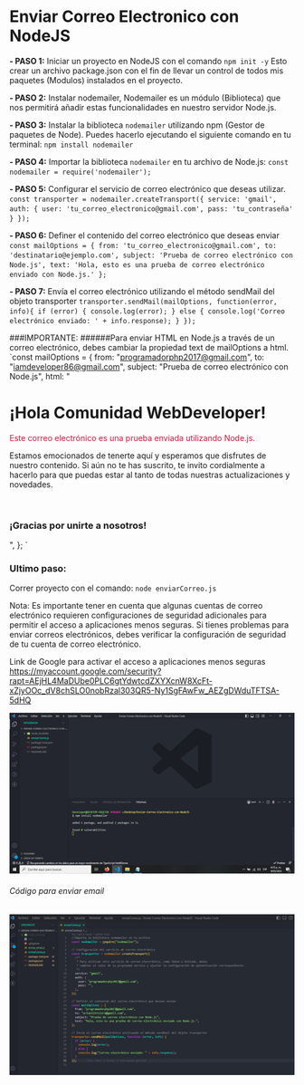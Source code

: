 # Enviar Correo Electronico con NodeJS

**- PASO 1:**
Iniciar un proyecto en NodeJS con el comando
`npm init -y`
Esto crear un archivo package.json con el fin de llevar un control de todos mis paquetes (Modulos) instalados en el proyecto.

**- PASO 2:**
Instalar nodemailer, Nodemailer es un módulo (Biblioteca) que nos permitirá añadir estas funcionalidades en nuestro servidor Node.js.

**- PASO 3:**
Instalar la biblioteca `nodemailer` utilizando npm (Gestor de paquetes de Node). Puedes hacerlo ejecutando el siguiente comando en tu terminal:
`npm install nodemailer`

**- PASO 4:**
Importar la biblioteca `nodemailer` en tu archivo de Node.js:
`const nodemailer = require('nodemailer');`

**- PASO 5:**
Configurar el servicio de correo electrónico que deseas utilizar.
`const transporter = nodemailer.createTransport({
  service: 'gmail',
  auth: {
    user: 'tu_correo_electronico@gmail.com',
    pass: 'tu_contraseña'
  }
});`

**- PASO 6:**
Definer el contenido del correo electrónico que deseas enviar
`const mailOptions = {
from: 'tu_correo_electronico@gmail.com',
to: 'destinatario@ejemplo.com',
subject: 'Prueba de correo electrónico con Node.js',
text: 'Hola, esto es una prueba de correo electrónico enviado con Node.js.'
};`

**- PASO 7:**
Envía el correo electrónico utilizando el método sendMail del objeto transporter
`transporter.sendMail(mailOptions, function(error, info){
  if (error) {
    console.log(error);
  } else {
    console.log('Correo electrónico enviado: ' + info.response);
  }
});
`


###IMPORTANTE:
######Para enviar HTML en Node.js a través de un correo electrónico, debes cambiar la propiedad text de mailOptions a html.
`const mailOptions = {
  from: "programadorphp2017@gmail.com",
  to: "iamdeveloper86@gmail.com",
  subject: "Prueba de correo electrónico con Node.js",
  html: "<h1>¡Hola Comunidad WebDeveloper!</h1>
  <p style="color:crimson;"> 
    Este correo electrónico es una prueba enviada utilizando Node.js.
  </p>
  <p>
    Estamos emocionados de tenerte aquí y esperamos que disfrutes de nuestro contenido.
    Si aún no te has suscrito, te invito cordialmente a hacerlo para que puedas
    estar al tanto de todas nuestras actualizaciones y novedades.
  </p>
  <br>
  <h3>¡Gracias por unirte a nosotros!</h3>
  ",
};
`

### Ultimo paso:

Correr proyecto con el comando:
`node enviarCorreo.js`

Nota:
Es importante tener en cuenta que algunas cuentas de correo electrónico requieren configuraciones de seguridad adicionales para permitir el acceso a aplicaciones menos seguras. Si tienes problemas para enviar correos electrónicos, debes verificar la configuración de seguridad de tu cuenta de correo electrónico.

Link de Google para activar el acceso a aplicaciones menos seguras
https://myaccount.google.com/security?rapt=AEjHL4MaDUbe0PLC6gtYdwtcdZXYXcnW8XcFt-xZjyOOc_dV8chSLO0nobRzal303QR5-Ny1SgFAwFw_AEZgDWduTFTSA-5dHQ

![](https://raw.githubusercontent.com/urian121/imagenes-proyectos-github/master/paquete-nodemailer.png)

###### Código para enviar email

![](https://raw.githubusercontent.com/urian121/imagenes-proyectos-github/master/portada_enviar_email_con_node.PNG)
